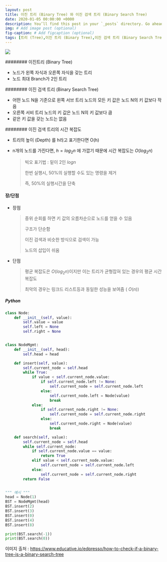 ```yaml
---
layout: post
title: 이진 트리 (Binary Tree) 와 이진 검색 트리 (Binary Search Tree)
date: 2020-01-05 00:00:00 +0000
description: You’ll find this post in your `_posts` directory. Go ahead and edit it and re-build the site to see your changes. # Add post description (optional)
img: # Add image post (optional)
fig-caption: # Add figcaption (optional)
tags: [트리 (Tree),이진 트리 (Binary Tree),이진 검색 트리 (Binary Search Tree), 자료구조론] # add tag
---
```


<img src="https://user-images.githubusercontent.com/37543606/72056423-eb188480-330f-11ea-9525-f5ea89f5b4cd.jpeg"/>



######## 이진트리 (Binary Tree)

- 노드가 왼쪽 자식과 오른쪽 자식을 갖는 트리
- 노드 최대 Branch가 2인 트리

######## 이진 검색 트리 (Binary Search Tree)

- 어떤 노드 N을 기준으로 왼쪽 서브 트리 노드의 모든 키 값은 노드 N의 키 값보다 작음
- 오른쪽 서비 트리 노드의 키 값은 노드 N의 키 값보다 큼
- 같은 키 값을 갖는 노드는 없음

######## 이진 검색 트리의 시간 복잡도

- 트리의 높이 (Depth) 를 h라고 표기한다면 O(h)

- n개의 노드를 가진다면, $h = log_2{n}$ 에 가깝기 때문에 시간 복잡도는 $O(log_2{n})$

  > 빅오 표기법 : 밑이 2인 $log{n}$
  >
  > 한번 실행시, 50%의 실행할 수도 있는 명령을 제거
  >
  > 즉, 50%의 실행시간을 단축

#### 장/단점

- 장점

  >중위 순회를 하면 키 값의 오름차순으로 노드를 얻을 수 있음
  >
  >구조가 단순함
  >
  >이진 검색과 비슷한 방식으로 검색이 가능
  >
  >노드의 삽입이 쉬움

- 단점

  > 평균 복잡도은 $O(log_2{n})$이지만 이는 트리가 균형잡혀 있는 경우의 평균 시간복잡도
  >
  > 최악의 경우는 링크드 리스트등과 동일한 성능을 보여줌 ( $O(n)$)
  
  

##### Python

```python
class Node:
    def __init__(self, value):
        self.value = value
        self.left = None
        self.right = None


class NodeMgmt:
    def __init__(self, head):
        self.head = head

    def insert(self, value):
        self.current_node = self.head
        while True:
            if value < self.current_node.value:
                if self.current_node.left != None:
                    self.current_node = self.current_node.left
                else:
                    self.current_node.left = Node(value)
                    break
            else:
                if self.current_node.right != None:
                    self.current_node = self.current_node.right
                else:
                    self.current_node.right = Node(value)
                    break

    def search(self, value):
        self.current_node = self.head
        while self.current_node:
            if self.current_node.value == value:
                return True
            elif value < self.current_node.value:
                self.current_node = self.current_node.left
            else:
                self.current_node = self.current_node.right
        return False


""" 예시 """
head = Node(1)
BST = NodeMgmt(head)
BST.insert(2)
BST.insert(3)
BST.insert(0)
BST.insert(4)
BST.insert(8)

print(BST.search(-1))
print(BST.search(0))
```



이미지 출처 : https://www.educative.io/edpresso/how-to-check-if-a-binary-tree-is-a-binary-search-tree
